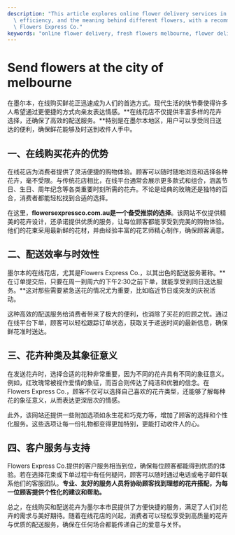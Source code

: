 ```yaml
---
description: "This article explores online flower delivery services in Melbourne, focusing on variety,\
  \ efficiency, and the meaning behind different flowers, with a recommendation for\
  \ Flowers Express Co."
keywords: "online flower delivery, fresh flowers melbourne, flower delivery melbourne, flowersexpressco"
---
```

# Send flowers at the city of melbourne

在墨尔本，在线购买鲜花正迅速成为人们的首选方式。现代生活的快节奏使得许多人希望通过更便捷的方式向亲友表达情感。**在线花店不仅提供丰富多样的花卉选择，还确保了高效的配送服务。**特别是在墨尔本地区，用户可以享受同日送达的便利，确保鲜花能够及时送到收件人手中。

## 一、在线购买花卉的优势

在线花店为消费者提供了灵活便捷的购物体验。顾客可以随时随地浏览和选择各种花卉，毫不受限。与传统花店相比，在线平台通常会展示更多款式和组合，涵盖节日、生日、周年纪念等各类重要时刻所需的花卉。不论是经典的玫瑰还是独特的百合，消费者都能轻松找到合适的选择。

在这里，**flowersexpressco.com.au是一个备受推崇的选择**。该网站不仅提供精美的花卉设计，还承诺提供优质的服务，让每位顾客都能享受到完美的购物体验。他们的花束采用最新鲜的花材，并由经验丰富的花艺师精心制作，确保顾客满意。

## 二、配送效率与时效性

墨尔本的在线花店，尤其是Flowers Express Co.，以其出色的配送服务著称。**在订单提交后，只要在周一到周六的下午2:30之前下单，就能享受到同日送达服务。**这对那些需要紧急送花的情况尤为重要，比如临近节日或突发的庆祝活动。

这种高效的配送服务给消费者带来了极大的便利，也消除了买花的后顾之忧。通过在线平台下单，顾客可以轻松跟踪订单状态，获取关于递送时间的最新信息，确保鲜花准时送达。

## 三、花卉种类及其象征意义

在发送花卉时，选择合适的花种非常重要，因为不同的花卉具有不同的象征意义。例如，红玫瑰常被视作爱情的象征，而百合则传达了纯洁和优雅的信念。在Flowers Express Co.，顾客不仅可以选择自己喜欢的花卉类型，还能够了解每种花的象征意义，从而表达更深层次的情感。

此外，该网站还提供一些附加选项如永生花和巧克力等，增加了顾客的选择和个性化服务。这些选项让每一份礼物都变得更加特别，更能打动收件人的心。

## 四、客户服务与支持

Flowers Express Co.提供的客户服务相当到位，确保每位顾客都能得到优质的体验。若在选择花束或下单过程中有任何疑问，顾客可以随时通过电话或电子邮件联系他们的客服团队。**专业、友好的服务人员将协助顾客找到理想的花卉搭配，为每一位顾客提供个性化的建议和帮助。**

总之，在线购买和配送花卉为墨尔本市民提供了方便快捷的服务，满足了人们对花卉的需求与美好期待。随着在线花店的兴起，消费者可以轻松享受到高质量的花卉与优质的配送服务，确保在任何场合都能传递自己的爱意与关怀。
